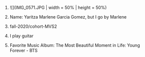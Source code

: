 1) ![](IMG_0571.JPG | width = 50% | height = 50%)

2) Name: Yaritza Marlene Garcia Gomez, but I go by Marlene

3) fall-2020/cohort-MVS2

4) I play guitar

5) Favorite Music Album: The Most Beautiful Moment in Life: Young Forever - BTS
